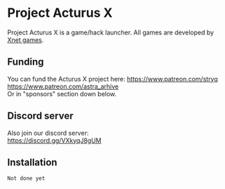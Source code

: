 # Project Acturus X

Project Acturus X is a game/hack launcher.
All games are developed by [Xnet games](https:://xnet.com).

## Funding

You can fund the Acturus X project here:
https://www.patreon.com/stryq                 
https://www.patreon.com/astra_arhive                 
Or in "sponsors" section down below.

## Discord server

Also join our discord server:                 
https://discord.gg/VXkyqJ8gUM            

## Installation

```python
Not done yet
```

